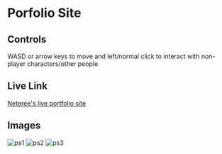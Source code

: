# Porfolio Site

## Controls
WASD or arrow keys to move and left/normal click to interact with non-player characters/other people

## Live Link
[Neteree's live portfolio site](https://66a668da7b4de54c9c415100--netereesportfoliosite.netlify.app/)

## Images
![ps1](https://github.com/user-attachments/assets/2678a229-7ce3-4040-8a07-bdcffec62863)
![ps2](https://github.com/user-attachments/assets/51e58e40-f8cc-4cdf-834c-4125f6c42e1f)
![ps3](https://github.com/user-attachments/assets/9be869ad-d244-497b-81b2-63650841cfab)
